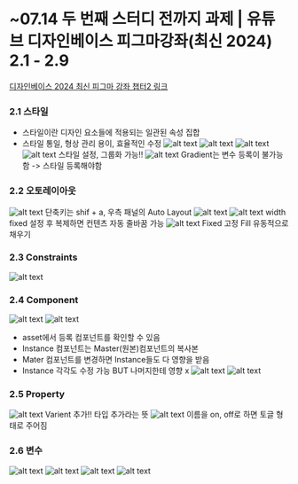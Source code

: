 # ~07.14 두 번째 스터디 전까지 과제 | 유튜브 디자인베이스 피그마강좌(최신 2024) 2.1 - 2.9
[디자인베이스 2024 최신 피그마 강좌 챕터2 링크](https://youtu.be/UvAIH0wyMuY?si=IgtJEmEYo38bystP)

### 2.1 스타일

- 스타일이란 디자인 요소들에 적용되는 일관된 속성 집합
- 스타일 통일, 형상 관리 용이, 효율적인 수정
![alt text](캡처.png)
![alt text](image-6.png)
![alt text](image-7.png)
![alt text](image-8.png)
스타일 설정, 그룹화 가능!!
![alt text](image-9.png)
Gradient는 변수 등록이 불가능함 -> 스타일 등록해야함

### 2.2 오토레이아웃
![alt text](image-10.png)
단축키는 shif + a, 우측 패널의 Auto Layout
![alt text](image-11.png)
![alt text](image-12.png)
width fixed 설정 후 복제하면 컨텐츠 자동 줄바꿈 가능
![alt text](image-13.png)
Fixed 고정 Fill 유동적으로 채우기

### 2.3 Constraints
![alt text](image-14.png)

### 2.4 Component
![alt text](image-15.png)
![alt text](image-16.png)
- asset에서 등록 컴포넌트를 확인할 수 있음
- Instance 컴포넌트는 Master(원본)컴포넌트의 복사본
- Mater 컴포넌트를 변경하면 Instance들도 다 영향을 받음
- Instance 각각도 수정 가능 BUT 나머지한테 영향 x
![alt text](image-17.png)
![alt text](image-18.png)

### 2.5 Property
![alt text](image-19.png)
Varient 추가!! 타입 추가라는 뜻
![alt text](image-20.png)
이름을 on, off로 하면 토글 형태로 주어짐

### 2.6 변수
![alt text](image-21.png)
![alt text](image-22.png)
![alt text](image-23.png)
![alt text](image-24.png)
